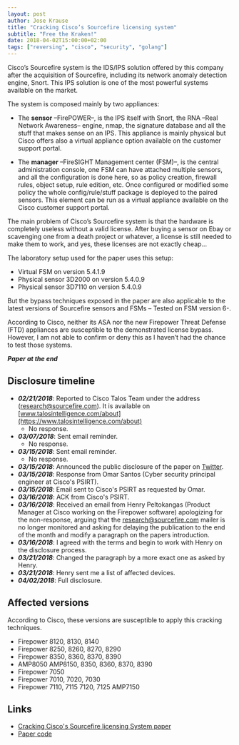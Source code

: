 ```yaml
---
layout: post
author: Jose Krause
title: "Cracking Cisco’s Sourcefire licensing system"
subtitle: "Free the Kraken!"
date: 2018-04-02T15:00:00+02:00
tags: ["reversing", "cisco", "security", "golang"]
---
```


Cisco’s Sourcefire system is the IDS/IPS solution offered by this company after the acquisition of Sourcefire, including its network anomaly detection engine, Snort. This IPS solution is one of the most powerful systems available on the market.

The system is composed mainly by two appliances:

* The **sensor** –FirePOWER–, is the IPS itself with Snort, the RNA –Real Network Awareness– engine, nmap, the signature database and all the stuff that makes sense on an IPS. This appliance is mainly physical but Cisco offers also a virtual appliance option available on the customer support portal.

* The **manager** –FireSIGHT Management center (FSM)–, is the central administration console, one FSM can have attached multiple sensors, and all the configuration is done here, so as policy creation, firewall rules, object setup, rule edition, etc. Once configured or modified some policy the whole config/rule/stuff package is deployed to the paired sensors. This element can be run as a virtual appliance available on the Cisco customer support portal.

The main problem of Cisco’s Sourcefire system is that the hardware is completely useless without a valid license. After buying a sensor on Ebay or scavenging one from a death project or whatever, a license is still needed to make them to work, and yes, these licenses are not exactly cheap...

The laboratory setup used for the paper uses this setup:

* Virtual FSM on version 5.4.1.9
* Physical sensor 3D2000 on version 5.4.0.9
* Physical sensor 3D7110 on version 5.4.0.9

But the bypass techniques exposed in the paper are also applicable to the latest versions of Sourcefire sensors and FSMs – Tested on FSM version 6-.

According to Cisco, neither its ASA nor the new Firepower Threat Defense (FTD) appliances are susceptible to the demonstrated license bypass.  However, I am not able to confirm or deny this as I haven’t had the chance to test those systems.

_**Paper at the end**_

## Disclosure timeline
* **_02/21/2018_**: Reported to Cisco Talos Team under the address (research@sourcefire.com). It is available on [www.talosintelligence.com/about](https://www.talosintelligence.com/about)
    * No response.
* **_03/07/2018_**: Sent email reminder.
    * No response.
* **_03/15/2018_**: Sent email reminder.
    * No response.
* **_03/15/2018_**: Announced the public disclosure of the paper on [Twitter](https://twitter.com/bitsniper/status/974231110132658178).
* **_03/15/2018_**: Response from Omar Santos (Cyber security principal engineer at Cisco's PSIRT).
* **_03/15/2018_**: Email sent to Cisco's PSIRT as requested by Omar.
* **_03/16/2018_**: ACK from Cisco's PSIRT.
* **_03/16/2018_**: Received an email from Henry Peltokangas (Product Manager at Cisco working on the Firepower software) apologizing for the non-response, arguing that the research@sourcefire.com mailer is no longer monitored and asking for delaying the publication to the end of the month and modify a paragraph on the papers introduction.
*  **_03/16/2018_**: I agreed with the terms and begin to work with Henry on the disclosure process.
*  **_03/21/2018_**: Changed the paragraph by a more exact one as asked by Henry.
*  **_03/21/2018_**: Henry sent me a list of affected devices.
*  **_04/02/2018_**: Full disclosure.


## Affected versions
According to Cisco, these versions are susceptible to apply this cracking techniques.

* Firepower 8120, 8130, 8140 
* Firepower 8250, 8260, 8270, 8290
* Firepower 8350, 8360, 8370, 8390
* AMP8050 AMP8150, 8350, 8360, 8370, 8390 
* Firepower 7050 
* Firepower 7010, 7020, 7030 
* Firepower 7110, 7115 7120, 7125 AMP7150

## Links
* [Cracking Cisco's Sourcefire licensing System paper](/assets/files/cracking_sf_license_system.pdf)
* [Paper code](https://github.com/hcninja/sflicense)

